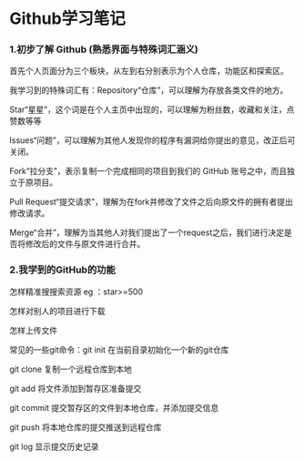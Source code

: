 # Github学习笔记

### 1.初步了解 Github (熟悉界面与特殊词汇涵义)

首先个人页面分为三个板块，从左到右分别表示为个人仓库，功能区和探索区。

我学习到的特殊词汇有：Repository“仓库”，可以理解为存放各类文件的地方。

Star“星星”，这个词是在个人主页中出现的，可以理解为粉丝数，收藏和关注，点赞数等等

Issues“问题”，可以理解为其他人发现你的程序有漏洞给你提出的意见，改正后可关闭。

Fork“拉分支”，表示复制一个完成相同的项目到我们的 GitHub 账号之中，而且独立于原项目。

Pull Request“提交请求”，理解为在fork并修改了文件之后向原文件的拥有者提出修改请求。

Merge“合并”，理解为当其他人对我们提出了一个request之后，我们进行决定是否将修改后的文件与原文件进行合并。



### 2.我学到的GitHub的功能

怎样精准搜搜索资源  eg ：star>=500

怎样对别人的项目进行下载

怎样上传文件

常见的一些git命令：git init 在当前目录初始化一个新的git仓库

git clone 复制一个远程仓库到本地

git add 将文件添加到暂存区准备提交

git commit 提交暂存区的文件到本地仓库，并添加提交信息

git push 将本地仓库的提交推送到远程仓库

git log 显示提交历史记录